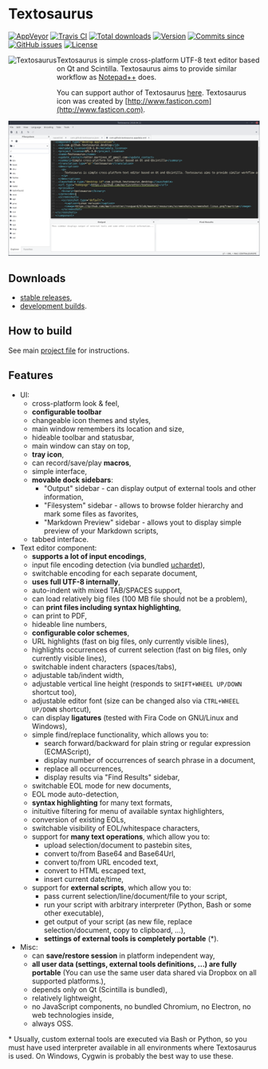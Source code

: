 Textosaurus
=============
[![AppVeyor](https://img.shields.io/appveyor/ci/martinrotter/textosaurus.svg?maxAge=360)](https://ci.appveyor.com/project/martinrotter/textosaurus)
[![Travis CI](https://img.shields.io/travis/martinrotter/textosaurus.svg?maxAge=360)](https://travis-ci.org/martinrotter/textosaurus)
[![Total downloads](https://img.shields.io/github/downloads/martinrotter/textosaurus/total.svg?maxAge=360)](http://www.somsubhra.com/github-release-stats/?username=martinrotter&repository=textosaurus)
[![Version](https://img.shields.io/github/release/martinrotter/textosaurus.svg?maxAge=360)](https://github.com/martinrotter/textosaurus/releases)
[![Commits since](https://img.shields.io/github/commits-since/martinrotter/textosaurus/latest.svg?maxAge=360)](https://github.com/martinrotter/textosaurus/commits/master)
[![GitHub issues](https://img.shields.io/github/issues/martinrotter/textosaurus.svg?maxAge=360)](https://github.com/martinrotter/textosaurus/issues)
[![License](https://img.shields.io/github/license/martinrotter/textosaurus.svg?maxAge=360000)](https://github.com/martinrotter/textosaurus/blob/master/LICENSE.md)

<img align="left" src="https://raw.githubusercontent.com/martinrotter/textosaurus/master/resources/graphics/textosaurus.png" alt="Textosaurus" height="100px" />

Textosaurus is simple cross-platform UTF-8 text editor based on Qt and Scintilla. Textosaurus aims to provide similar workflow as [Notepad++](https://notepad-plus-plus.org) does.

You can support author of Textosaurus [here](https://martinrotter.github.io/donate). Textosaurus icon was created by [http://www.fasticon.com](http://www.fasticon.com).

![Textosaurus](resources/screenshots/textosaurus-linux.png)

Downloads
---------
* [stable releases](https://github.com/martinrotter/textosaurus/releases),
* [development builds](https://github.com/martinrotter/textosaurus/wiki/Development-builds).

How to build
------------
See main [project file](textosaurus.pro) for instructions.

Features
--------

* UI:
    - cross-platform look & feel,
    - **configurable toolbar**
    - changeable icon themes and styles,
    - main window remembers its location and size,
    - hideable toolbar and statusbar,
    - main window can stay on top,
    - **tray icon**,
    - can record/save/play **macros**,
    - simple interface,
    - **movable dock sidebars**:
        * "Output" sidebar - can display output of external tools and other information,
        * "Filesystem" sidebar - allows to browse folder hierarchy and mark some files as favorites,
        * "Markdown Preview" sidebar - allows yout to display simple preview of your Markdown scripts,
    - tabbed interface.
* Text editor component:
    - **supports a lot of input encodings**,
    - input file encoding detection (via bundled [uchardet](https://www.freedesktop.org/wiki/Software/uchardet/)),
    - switchable encoding for each separate document,
    - **uses full UTF-8 internally**,
    - auto-indent with mixed TAB/SPACES support,
    - can load relatively big files (100 MB file should not be a problem),
    - can **print files including syntax highlighting**,
    - can print to PDF,
    - hideable line numbers,
    - **configurable color schemes**,
    - URL highlights (fast on big files, only currently visible lines),
    - highlights occurrences of current selection (fast on big files, only currently visible lines),
    - switchable indent characters (spaces/tabs),
    - adjustable tab/indent width,
    - adjustable vertical line height (responds to `SHIFT+WHEEL UP/DOWN` shortcut too),
    - adjustable editor font (size can be changed also via `CTRL+WHEEL UP/DOWN` shortcut),
    - can display **ligatures** (tested with Fira Code on GNU/Linux and Windows),
    - simple find/replace functionality, which allows you to:
        * search forward/backward for plain string or regular expression (ECMAScript),
        * display number of occurrences of search phrase in a document,
        * replace all occurrences,
        * display results via "Find Results" sidebar,
    - switchable EOL mode for new documents,
    - EOL mode auto-detection,
    - **syntax highlighting** for many text formats,
	- inituitive filtering for menu of available syntax highlighters,
    - conversion of existing EOLs,
	- switchable visibility of EOL/whitespace characters,
    - support for **many text operations**, which allow you to:
        * upload selection/document to pastebin sites,
        * convert to/from Base64 and Base64Url,
        * convert to/from URL encoded text,
        * convert to HTML escaped text, 
        * insert current date/time,
	- support for **external scripts**, which allow you to:
	    * pass current selection/line/document/file to your script,
		* run your script with arbitrary interpreter (Python, Bash or some other executable),
		* get output of your script (as new file, replace selection/document, copy to clipboard, ...),
		* **settings of external tools is completely portable** (*).
* Misc:
    - can **save/restore session** in platform independent way,
    - **all user data (settings, external tools definitions, ...) are fully portable** (You can use the same user data shared via Dropbox on all supported platforms.),
    - depends only on Qt (Scintilla is bundled),
    - relatively lightweight,
    - no JavaScript components, no bundled Chromium, no Electron, no web technologies inside,
    - always OSS.

\* Usually, custom external tools are executed via Bash or Python, so you must have used interpreter available in all environments where Textosaurus is used. On Windows, Cygwin is probably the best way to use these.
